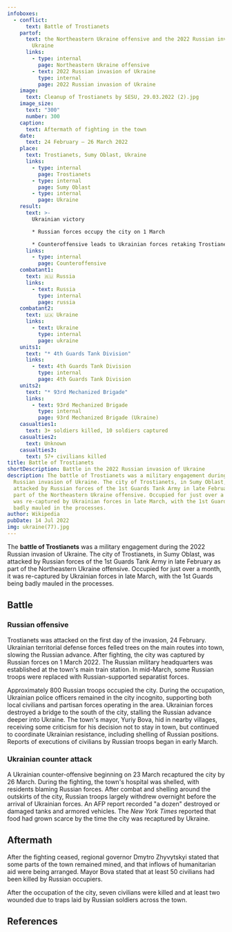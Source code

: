```yaml
---
infoboxes:
  - conflict:
      text: Battle of Trostianets
    partof:
      text: the Northeastern Ukraine offensive and the 2022 Russian invasion of
        Ukraine
      links:
        - type: internal
          page: Northeastern Ukraine offensive
        - text: 2022 Russian invasion of Ukraine
          type: internal
          page: 2022 Russian invasion of Ukraine
    image:
      text: Cleanup of Trostianets by SESU, 29.03.2022 (2).jpg
    image_size:
      text: "300"
      number: 300
    caption:
      text: Aftermath of fighting in the town
    date:
      text: 24 February – 26 March 2022
    place:
      text: Trostianets, Sumy Oblast, Ukraine
      links:
        - type: internal
          page: Trostianets
        - type: internal
          page: Sumy Oblast
        - type: internal
          page: Ukraine
    result:
      text: >-
        Ukrainian victory

        * Russian forces occupy the city on 1 March

        * Counteroffensive leads to Ukrainian forces retaking Trostianets on 26 March
      links:
        - type: internal
          page: Counteroffensive
    combatant1:
      text: 🇷🇺 Russia
      links:
        - text: Russia
          type: internal
          page: russia
    combatant2:
      text: 🇺🇦 Ukraine
      links:
        - text: Ukraine
          type: internal
          page: ukraine
    units1:
      text: "* 4th Guards Tank Division"
      links:
        - text: 4th Guards Tank Division
          type: internal
          page: 4th Guards Tank Division
    units2:
      text: "* 93rd Mechanized Brigade"
      links:
        - text: 93rd Mechanized Brigade
          type: internal
          page: 93rd Mechanized Brigade (Ukraine)
    casualties1:
      text: 3+ soldiers killed, 10 soldiers captured
    casualties2:
      text: Unknown
    casualties3:
      text: 57+ civilians killed
title: Battle of Trostianets
shortDescription: Battle in the 2022 Russian invasion of Ukraine
description: The battle of Trostianets was a military engagement during the 2022
  Russian invasion of Ukraine. The city of Trostianets, in Sumy Oblast, was
  attacked by Russian forces of the 1st Guards Tank Army in late February as
  part of the Northeastern Ukraine offensive. Occupied for just over a month, it
  was re-captured by Ukrainian forces in late March, with the 1st Guards being
  badly mauled in the processes.
author: Wikipedia
pubDate: 14 Jul 2022
img: ukraine(77).jpg
---
```


The **battle of Trostianets** was a military engagement during the 2022 Russian invasion of Ukraine. The city of Trostianets, in Sumy Oblast, was attacked by Russian forces of the 1st Guards Tank Army in late February as part of the Northeastern Ukraine offensive. Occupied for just over a month, it was re-captured by Ukrainian forces in late March, with the 1st Guards being badly mauled in the processes.

## Battle

### Russian offensive

Trostianets was attacked on the first day of the invasion, 24 February. Ukrainian territorial defense forces felled trees on the main routes into town, slowing the Russian advance. After fighting, the city was captured by Russian forces on 1 March 2022. The Russian military headquarters was established at the town's main train station. In mid-March, some Russian troops were replaced with Russian-supported separatist forces.

Approximately 800 Russian troops occupied the city. During the occupation, Ukrainian police officers remained in the city incognito, supporting both local civilians and partisan forces operating in the area. Ukrainian forces destroyed a bridge to the south of the city, stalling the Russian advance deeper into Ukraine. The town's mayor, Yuriy Bova, hid in nearby villages, receiving some criticism for his decision not to stay in town, but continued to coordinate Ukrainian resistance, including shelling of Russian positions. Reports of executions of civilians by Russian troops began in early March.

### Ukrainian counter attack

A Ukrainian counter-offensive beginning on 23 March recaptured the city by 26 March. During the fighting, the town's hospital was shelled, with residents blaming Russian forces. After combat and shelling around the outskirts of the city, Russian troops largely withdrew overnight before the arrival of Ukrainian forces. An AFP report recorded "a dozen" destroyed or damaged tanks and armored vehicles. The _New York Times_ reported that food had grown scarce by the time the city was recaptured by Ukraine.

## Aftermath

After the fighting ceased, regional governor Dmytro Zhyvytskyi stated that some parts of the town remained mined, and that inflows of humanitarian aid were being arranged. Mayor Bova stated that at least 50 civilians had been killed by Russian occupiers.

After the occupation of the city, seven civilians were killed and at least two wounded due to traps laid by Russian soldiers across the town.

## References
